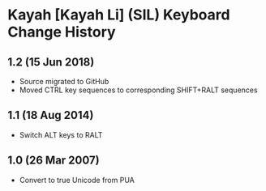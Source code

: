 Kayah [Kayah Li] (SIL) Keyboard Change History
=======================

1.2 (15 Jun 2018)
-----------------
* Source migrated to GitHub
* Moved CTRL key sequences to corresponding SHIFT+RALT sequences

1.1 (18 Aug 2014)
-----------------
* Switch ALT keys to RALT

1.0 (26 Mar 2007)
-----------------
* Convert to true Unicode from PUA
